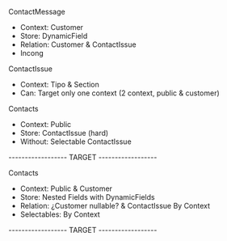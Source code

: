ContactMessage
-   Context: Customer
-   Store: DynamicField
-   Relation: Customer & ContactIssue
-   Incong

ContactIssue
-   Context: Tipo & Section
-   Can: Target only one context (2 context, public & customer)

Contacts
-   Context: Public
-   Store: ContactIssue (hard)
-   Without: Selectable ContactIssue

------------------ TARGET ------------------

Contacts
-   Context: Public & Customer
-   Store: Nested Fields with DynamicFields
-   Relation: ¿Customer nullable? & ContactIssue By Context
-   Selectables: By Context

------------------ TARGET ------------------